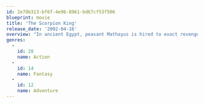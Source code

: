 ```yaml
---
id: 2e78b313-bf6f-4e96-8961-bd67cf53f506
blueprint: movie
title: 'The Scorpion King'
release_date: '2002-04-16'
overview: "In ancient Egypt, peasant Mathayus is hired to exact revenge on the powerful Memnon and the sorceress Cassandra, who are ready to overtake Balthazar's village. Amid betrayals, thieves, abductions and more, Mathayus strives to bring justice to his complicated world."
genres:
  -
    id: 28
    name: Action
  -
    id: 14
    name: Fantasy
  -
    id: 12
    name: Adventure
---
```

